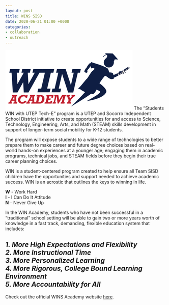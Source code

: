 ```yaml
---
layout: post
title: WINS SISD
date: 2020-06-21 01:00 +0000
categories: 
- collaboration
- outreach
---
```

![Wins](/images/wins/wins.png)
The “Students WIN with UTEP Tech-E” program is a UTEP and Socorro Independent School District initiative to create opportunities for and access to Science, Technology, Engineering, Arts, and Math (STEAM) skills development in support of longer-term social mobility for K-12 students.

The program will expose students to a wide range of technologies to better prepare them to make career and future degree choices based on real-world hands-on experiences at a younger age; engaging them in academic programs, technical jobs, and STEAM fields before they begin their true career planning choices.

WIN is a student-centered program created to help ensure all Team SISD children have the opportunities and support needed to achieve academic success. WIN is an acrostic that outlines the keys to winning in life.

**W** - Work Hard <br>
**I** - I Can Do It Attitude <br>
**N** - Never Give Up

In the WIN Academy, students who have not been successful in a “traditional” school setting will be able to gain two or more years worth of knowledge in a fast track, demanding, flexible education system that includes:

*1. More High Expectations and Flexibility*<br>
*2. More Instructional Time*<br>
*3. More Personalized Learning*<br>
*4. More Rigorous, College Bound Learning Environment*<br>
*5. More Accountability for All*<br>
---

Check out the official WINS Academy website [here](https://www.sisd.net/WinAcademy).